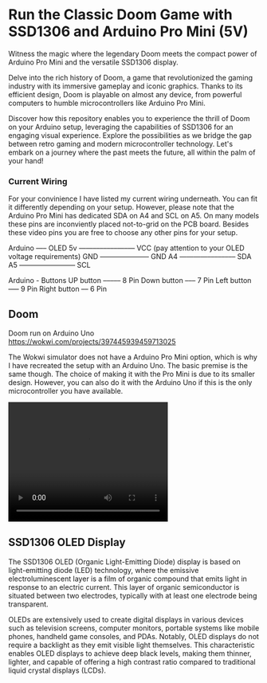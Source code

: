 # Run the Classic Doom Game with SSD1306 and Arduino Pro Mini (5V)

Witness the magic where the legendary Doom meets the compact power of Arduino Pro Mini and the versatile SSD1306 display.

Delve into the rich history of Doom, a game that revolutionized the gaming industry with its immersive gameplay and iconic graphics. Thanks to its efficient design, Doom is playable on almost any device, from powerful computers to humble microcontrollers like Arduino Pro Mini.

Discover how this repository enables you to experience the thrill of Doom on your Arduino setup, leveraging the capabilities of SSD1306 for an engaging visual experience. Explore the possibilities as we bridge the gap between retro gaming and modern microcontroller technology. Let's embark on a journey where the past meets the future, all within the palm of your hand!

### Current Wiring
For your convinience I have listed my current wiring underneath. You can fit it differently depending on your setup. However, please note that the Arduino Pro Mini has dedicated SDA on A4 and SCL on A5. On many models these pins are inconviently placed not-to-grid on the PCB board. Besides these video pins you are free to choose any other pins for your setup. 

Arduino —– OLED
5v ——–––––––—–— VCC (pay attention to your OLED voltage requirements)
GND ——–––––––—– GND
A4 ————–––––––– SDA
A5 ————–––––––– SCL


Arduino - Buttons
UP button ––––– 8 Pin
Down button ––– 7 Pin
Left button ––– 9 Pin
Right button –– 6 Pin


## Doom 

Doom run on Arduino Uno
https://wokwi.com/projects/397445939459713025

The Wokwi simulator does not have a Arduino Pro Mini option, which is why I have recreated the setup with an Arduino Uno. The basic premise is the same though. The choice of making it with the Pro Mini is due to its smaller design. However, you can also do it with the Arduino Uno if this is the only microcontroller you have available. 

<video width="320" height="240" controls>
  <source src="img/vid/IMG_6066.mov" type="video/mp4">
  Your browser does not support the video tag.
</video>

## SSD1306 OLED Display

The SSD1306 OLED (Organic Light-Emitting Diode) display is based on light-emitting diode (LED) technology, where the emissive electroluminescent layer is a film of organic compound that emits light in response to an electric current. This layer of organic semiconductor is situated between two electrodes, typically with at least one electrode being transparent.

OLEDs are extensively used to create digital displays in various devices such as television screens, computer monitors, portable systems like mobile phones, handheld game consoles, and PDAs. Notably, OLED displays do not require a backlight as they emit visible light themselves. This characteristic enables OLED displays to achieve deep black levels, making them thinner, lighter, and capable of offering a high contrast ratio compared to traditional liquid crystal displays (LCDs).

